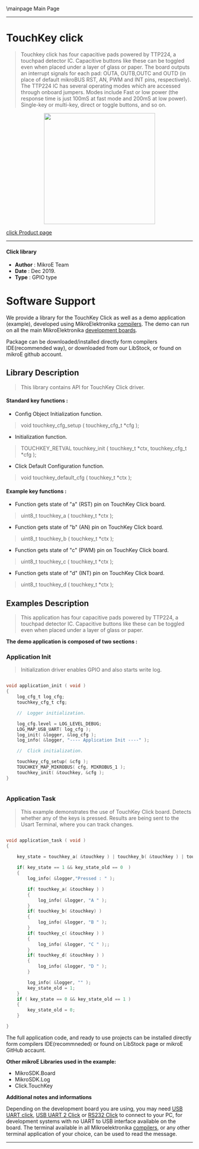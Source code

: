 \mainpage Main Page
 
 

---
# TouchKey click

> Touchkey click has four capacitive pads powered by TTP224, a touchpad detector IC. Capacitive buttons like these can be toggled even when placed under a layer of glass or paper. The board outputs an interrupt signals for each pad: OUTA, OUTB,OUTC and OUTD (in place of default mikroBUS RST, AN, PWM and INT pins, respectively). The TTP224 IC has several operating modes which are accessed through onboard jumpers. Modes include Fast or low power (the response time is just 100mS at fast mode and 200mS at low power). Single-key or multi-key, direct or toggle buttons, and so on.

<p align="center">
  <img src="https://download.mikroe.com/images/click_for_ide/touchkey_click.png" height=300px>
</p>

[click Product page](<https://www.mikroe.com/touchkey-click>)

---


#### Click library 

- **Author**        : MikroE Team
- **Date**          : Dec 2019.
- **Type**          : GPIO type


# Software Support

We provide a library for the TouchKey Click 
as well as a demo application (example), developed using MikroElektronika 
[compilers](https://shop.mikroe.com/compilers). 
The demo can run on all the main MikroElektronika [development boards](https://shop.mikroe.com/development-boards).

Package can be downloaded/installed directly form compilers IDE(recommended way), or downloaded from our LibStock, or found on mikroE github account. 

## Library Description

> This library contains API for TouchKey Click driver.

#### Standard key functions :

- Config Object Initialization function.
> void touchkey_cfg_setup ( touchkey_cfg_t *cfg ); 
 
- Initialization function.
> TOUCHKEY_RETVAL touchkey_init ( touchkey_t *ctx, touchkey_cfg_t *cfg );

- Click Default Configuration function.
> void touchkey_default_cfg ( touchkey_t *ctx );


#### Example key functions :

- Function gets state of "a" (RST) pin on TouchKey Click board. 
> uint8_t touchkey_a ( touchkey_t *ctx );

- Function gets state of "b" (AN) pin on TouchKey Click board.
> uint8_t touchkey_b ( touchkey_t *ctx );

- Function gets state of "c" (PWM) pin on TouchKey Click board.
> uint8_t touchkey_c ( touchkey_t *ctx );

- Function gets state of "d" (INT) pin on TouchKey Click board.
> uint8_t touchkey_d ( touchkey_t *ctx );

## Examples Description

> This application has four capacitive pads powered by TTP224, a touchpad detector IC. 
> Capacitive buttons like these can be toggled even when placed under a layer of glass or paper.

**The demo application is composed of two sections :**

### Application Init 

> Initialization driver enables GPIO and also starts write log.

```c

void application_init ( void )
{
    log_cfg_t log_cfg;
    touchkey_cfg_t cfg;

    //  Logger initialization.

    log_cfg.level = LOG_LEVEL_DEBUG;
    LOG_MAP_USB_UART( log_cfg );
    log_init( &logger, &log_cfg );
    log_info( &logger, "---- Application Init ----" );

    //  Click initialization.

    touchkey_cfg_setup( &cfg );
    TOUCHKEY_MAP_MIKROBUS( cfg, MIKROBUS_1 );
    touchkey_init( &touchkey, &cfg );
}
  
```

### Application Task

> This example demonstrates the use of TouchKey Click board.
> Detects whether any of the keys is pressed. 
> Results are being sent to the Usart Terminal, where you can track changes.

```c

void application_task ( void )
{
    
    key_state = touchkey_a( &touchkey ) | touchkey_b( &touchkey ) | touchkey_c( &touchkey ) | touchkey_d( &touchkey );

    if( key_state == 1 && key_state_old == 0  )
    {
        log_info( &logger,"Pressed : " );

        if( touchkey_a( &touchkey ) )
        {
            log_info( &logger, "A " );
        }
        if( touchkey_b( &touchkey) )
        {
            log_info( &logger, "B " );
        }
        if( touchkey_c( &touchkey ) )
        {
            log_info( &logger, "C " );;
        }
        if( touchkey_d( &touchkey ) )
        {
            log_info( &logger, "D " );
        }

        log_info( &logger, "" );
        key_state_old = 1;
    }
    if ( key_state == 0 && key_state_old == 1 )
    {
        key_state_old = 0;
    }

}

``` 

The full application code, and ready to use projects can be  installed directly form compilers IDE(recommneded) or found on LibStock page or mikroE GitHub accaunt.

**Other mikroE Libraries used in the example:** 

- MikroSDK.Board
- MikroSDK.Log
- Click.TouchKey

**Additional notes and informations**

Depending on the development board you are using, you may need 
[USB UART click](https://shop.mikroe.com/usb-uart-click), 
[USB UART 2 Click](https://shop.mikroe.com/usb-uart-2-click) or 
[RS232 Click](https://shop.mikroe.com/rs232-click) to connect to your PC, for 
development systems with no UART to USB interface available on the board. The 
terminal available in all Mikroelektronika 
[compilers](https://shop.mikroe.com/compilers), or any other terminal application 
of your choice, can be used to read the message.



---
